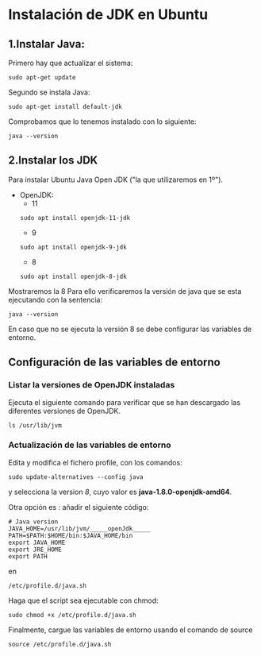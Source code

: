 # Instalación de JDK en Ubuntu

## 1.Instalar Java:
Primero hay que actualizar el sistema:
```console
sudo apt-get update
```

Segundo se instala Java:
```console
sudo apt-get install default-jdk
```

Comprobamos que lo tenemos instalado con lo siguiente:
```console
java --version
```

## 2.Instalar los JDK

Para instalar Ubuntu Java Open JDK ("la que utilizaremos en 1º").
 - OpenJDK:
   - 11
   ```
   sudo apt install openjdk-11-jdk
   ```
    - 9
   ```
   sudo apt install openjdk-9-jdk
   ```
    - 8
   ```
   sudo apt install openjdk-8-jdk
   ```
 Mostraremos la 8 Para ello verificaremos la versión de java que se esta ejecutando con la sentencia:

```console 
java --version
```
En caso que no se ejecuta la versión 8 se debe configurar las variables de entorno.

## Configuración de las variables de entorno
### Listar la versiones de OpenJDK instaladas
 Ejecuta el siguiente comando para verificar que se han descargado las diferentes versiones de OpenJDK.

```console 
ls /usr/lib/jvm
```

### Actualización de las variables de entorno

 Edita y modifica el fichero profile, con los comandos:

```console 
sudo update-alternatives --config java
```
 y selecciona la version _8_, cuyo valor es __java-1.8.0-openjdk-amd64__.

 Otra opción es : añadir el siguiente código:

```console
# Java version
JAVA_HOME=/usr/lib/jvm/_____openJdk_____
PATH=$PATH:$HOME/bin:$JAVA_HOME/bin
export JAVA_HOME
export JRE_HOME
export PATH
```

 en

```console
/etc/profile.d/java.sh
```
Haga que el script sea ejecutable con chmod:

```console
sudo chmod +x /etc/profile.d/java.sh
```

Finalmente, cargue las variables de entorno usando el comando de source

```console
source /etc/profile.d/java.sh
```
